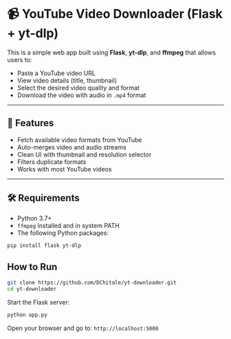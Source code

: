 # 📹 YouTube Video Downloader (Flask + yt-dlp)

This is a simple web app built using **Flask**, **yt-dlp**, and **ffmpeg** that allows users to:

- Paste a YouTube video URL
- View video details (title, thumbnail)
- Select the desired video quality and format
- Download the video with audio in `.mp4` format

---

## 🚀 Features

- Fetch available video formats from YouTube
- Auto-merges video and audio streams
- Clean UI with thumbnail and resolution selector
- Filters duplicate formats
- Works with most YouTube videos

---

## 🛠 Requirements

- Python 3.7+
- `ffmpeg` installed and in system PATH
- The following Python packages:

```bash
pip install flask yt-dlp 
```
## How to Run
```bash
git clone https://github.com/DChitale/yt-downloader.git
cd yt-downloader
```
Start the Flask server:

```bash
python app.py
```
Open your browser and go to:
```http://localhost:5000```
